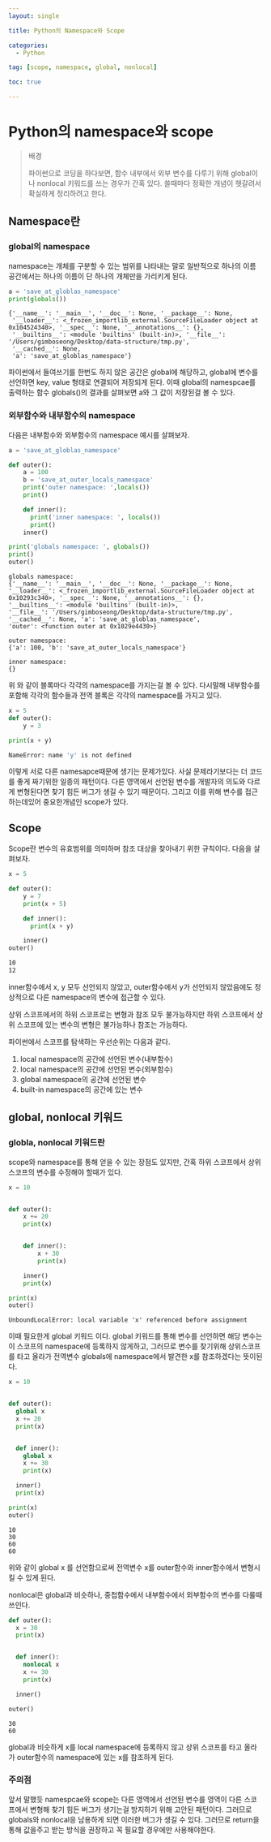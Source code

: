 ```yaml
---
layout: single

title: Python의 Namespace와 Scope

categories:
  - Python

tag: [scope, namespace, global, nonlocal]

toc: true

---
```

# Python의 namespace와 scope
> 배경
> 
> 파이썬으로 코딩을 하다보면, 함수 내부에서 외부 변수를 다루기 위해 global이나 nonlocal 키워드를 쓰는 경우가 간혹 있다.
> 쓸때마다 정확한 개념이 헷갈려서 확실하게 정리하려고 한다.

## Namespace란
### global의 namespace
namespace는 개체를 구분할 수 있는 범위를 나타내는 말로 일반적으로 하나의 이름 공간에서는 하나의 이름이 단 하나의 개체만을 가리키게 된다. 
```python
a = 'save_at_globlas_namespace'
print(globals())
```
```
{'__name__': '__main__', '__doc__': None, '__package__': None,
 '__loader__': <_frozen_importlib_external.SourceFileLoader object at 0x104524340>, '__spec__': None, '__annotations__': {}, 
 '__builtins__': <module 'builtins' (built-in)>, '__file__': '/Users/gimboseong/Desktop/data-structure/tmp.py', 
 '__cached__': None, 
 'a': 'save_at_globlas_namespace'}
```
파이썬에서 들여쓰기를 한번도 하지 않은 공간은 global에 해당하고, global에 변수를 선언하면 key, value 형태로 연결되어 저장되게 된다. 이때 global의 namespcae를 출력하는 함수 globals()의 결과를 살펴보면 a와 그 값이 저장된걸 볼 수 있다.   
   
### 외부함수와 내부함수의 namespace
다음은 내부함수와 외부함수의 namespace 예시를 살펴보자.
   
```python
a = 'save_at_globlas_namespace'

def outer():
    a = 100
    b = 'save_at_outer_locals_namespace'
    print('outer namespace: ',locals())
    print()

    def inner():
      print('inner namespace: ', locals())
      print()
    inner()

print('globals namespace: ', globals())
print()
outer()

```
```
globals namespace:  
{'__name__': '__main__', '__doc__': None, '__package__': None, 
'__loader__': <_frozen_importlib_external.SourceFileLoader object at 0x10293c340>, '__spec__': None, '__annotations__': {}, 
'__builtins__': <module 'builtins' (built-in)>, 
'__file__': '/Users/gimboseong/Desktop/data-structure/tmp.py', 
'__cached__': None, 'a': 'save_at_globlas_namespace', 
'outer': <function outer at 0x1029e4430>}

outer namespace:  
{'a': 100, 'b': 'save_at_outer_locals_namespace'}

inner namespace:  
{}

```
위 와 같이 블록마다 각각의 namespace를 가지는걸 볼 수 있다. 다시말해 내부함수를 포함해 각각의 함수들과 전역 블록은 각각의 namespace를 가지고 있다.   
```python
x = 5
def outer():
    y = 3

print(x + y)
```
```bash
NameError: name 'y' is not defined
```
   
이렇게 서로 다른 namesapce때문에 생기는 문제가있다. 사실 문제라기보다는 더 코드를 좋게 짜기위한 일종의 패턴이다. 다른 영역에서 선언된 변수를 개발자의 의도와 다르게 변형된다면 찾기 힘든 버그가 생길 수 있기 때문이다. 그리고 이를 위해 변수를 접근하는데있어 중요한개념인 scope가 있다.


## Scope
Scope란 변수의 유효범위를 의미하며 참조 대상을 찾아내기 위한 규칙이다. 다음을 살펴보자.
```python
x = 5

def outer():
    y = 7
    print(x + 5)

    def inner():
      print(x + y)

    inner()
outer()

```
```bash
10
12
```

inner함수에서  x, y 모두 선언되지 않았고, outer함수에서 y가 선언되지 않았음에도 정상적으로 다른 namespace의 변수에 접근할 수 있다.    
   
상위 스코프에서의 하위 스코프로는 변형과 참조 모두 불가능하지만 하위 스코프에서 상위 스코프에 있는 변수의 변형은 불가능하나 참조는 가능하다.   

파이썬에서 스코프를 탐색하는 우선순위는 다음과 같다.
1. local namespace의 공간에 선언된 변수(내부함수)
2. local namespace의 공간에 선언된 변수(외부함수)
3. global namespace의 공간에 선언된 변수
4. built-in namespace의 공간에 있는 변수


## global, nonlocal 키워드
### globla, nonlocal 키워드란
scope와 namespace를 통해 얻을 수 있는 장점도 있지만, 간혹 하위 스코프에서 상위 스코프의 변수를 수정해야 할때가 있다.
```python
x = 10


def outer():
    x += 20
    print(x)


    def inner():
        x + 30
        print(x)

    inner()
    print(x)

print(x)
outer()
```
```
UnboundLocalError: local variable 'x' referenced before assignment
```

이때 필요한게 global 키워드 이다. global 키워드를 통해 변수를 선언하면 해당 변수는 이 스코프의 namespace에 등록하지 않게하고, 그러므로 변수를 찾기위해 상위스코프를 타고 올라가 전역변수 globals에 namespace에서 발견한 x를 참조하겠다는 뜻이된다.   

```python
x = 10


def outer():
  global x
  x += 20
  print(x)


  def inner():
    global x
    x += 30
    print(x)

  inner()
  print(x)

print(x)
outer()


```
```
10
30
60
60

```
위와 같이 global x 를 선언함으로써 전역변수 x를 outer함수와 inner함수에서 변형시킬 수 있게 된다.   
   
nonlocal은 global과 비슷하나, 중첩함수에서 내부함수에서 외부함수의 변수를 다룰때 쓰인다.
```python
def outer():
  x = 30
  print(x)


  def inner():
    nonlocal x
    x += 30
    print(x)

  inner()

outer()

```
```
30
60
```
global과 비슷하게 x를 local namespace에 등록하지 않고 상위 스코프를 타고 올라가 outer함수의 namespace에 있는 x를 참조하게 된다.
   

### 주의점
앞서 말했듯 namespcae와 scope는 다른 영역에서 선언된 변수를 영역이 다른 스코프에서 변형해 찾기 힘든 버그가 생기는걸 방지하기 위해 고안된 패턴이다. 그러므로 globals와 nonlocal응 남용하게 되면 이러한 버그가 생길 수 있다. 그러므로  return을 통해 값을주고 받는 방식을 권장하고 꼭 필요할 경우에만 사용해야한다.